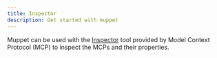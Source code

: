 ```yaml
---
title: Inspector
description: Get started with muppet
---
```


Muppet can be used with the [Inspector](https://modelcontextprotocol.io/docs/tools/inspector) tool provided by Model Context Protocol (MCP) to inspect the MCPs and their properties.
